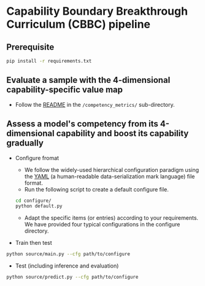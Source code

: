 # Capability Boundary Breakthrough Curriculum (CBBC) pipeline

## Prerequisite
```bash
pip install -r requirements.txt
```

## Evaluate a sample with the 4-dimensional capability-specific value map

- Follow the [README]() in the `/competency_metrics/` sub-directory.

## Assess a model's competency from its 4-dimensional capability and boost its capability gradually

- Configure fromat
    - We follow the widely-used hierarchical configuration paradigm using the [YAML](https://en.wikipedia.org/wiki/YAML) (a human-readable data-serialization mark language) file format.
    - Run the following script to create a default configure file.
    ```bash
    cd configure/
    python default.py
    ```
    - Adapt the specific items (or entries) according to your requirements. We have provided four typical configurations in the configure directory.

- Train then test
```bash
python source/main.py --cfg path/to/configure
```

- Test (including inference and evaluation)
```bash
python source/predict.py --cfg path/to/configure
```